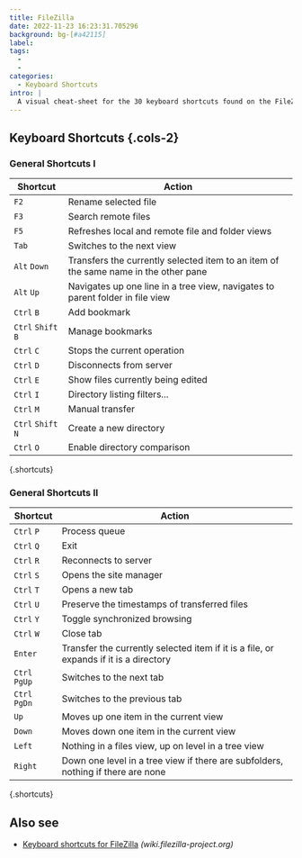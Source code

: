 ```yaml
---
title: FileZilla
date: 2022-11-23 16:23:31.705296
background: bg-[#a42115]
label:
tags:
  -
  -
categories:
  - Keyboard Shortcuts
intro: |
  A visual cheat-sheet for the 30 keyboard shortcuts found on the FileZilla program
---
```


## Keyboard Shortcuts {.cols-2}

### General Shortcuts I

| Shortcut           | Action                                                                              |
| ------------------ | ----------------------------------------------------------------------------------- |
| `F2`               | Rename selected file                                                                |
| `F3`               | Search remote files                                                                 |
| `F5`               | Refreshes local and remote file and folder views                                    |
| `Tab`              | Switches to the next view                                                           |
| `Alt` `Down`       | Transfers the currently selected item to an item of the same name in the other pane |
| `Alt` `Up`         | Navigates up one line in a tree view, navigates to parent folder in file view       |
| `Ctrl` `B`         | Add bookmark                                                                        |
| `Ctrl` `Shift` `B` | Manage bookmarks                                                                    |
| `Ctrl` `C`         | Stops the current operation                                                         |
| `Ctrl` `D`         | Disconnects from server                                                             |
| `Ctrl` `E`         | Show files currently being edited                                                   |
| `Ctrl` `I`         | Directory listing filters...                                                        |
| `Ctrl` `M`         | Manual transfer                                                                     |
| `Ctrl` `Shift` `N` | Create a new directory                                                              |
| `Ctrl` `O`         | Enable directory comparison                                                         |

{.shortcuts}

### General Shortcuts II

| Shortcut      | Action                                                                                |
| ------------- | ------------------------------------------------------------------------------------- |
| `Ctrl` `P`    | Process queue                                                                         |
| `Ctrl` `Q`    | Exit                                                                                  |
| `Ctrl` `R`    | Reconnects to server                                                                  |
| `Ctrl` `S`    | Opens the site manager                                                                |
| `Ctrl` `T`    | Opens a new tab                                                                       |
| `Ctrl` `U`    | Preserve the timestamps of transferred files                                          |
| `Ctrl` `Y`    | Toggle synchronized browsing                                                          |
| `Ctrl` `W`    | Close tab                                                                             |
| `Enter`       | Transfer the currently selected item if it is a file, or expands if it is a directory |
| `Ctrl` `PgUp` | Switches to the next tab                                                              |
| `Ctrl` `PgDn` | Switches to the previous tab                                                          |
| `Up`          | Moves up one item in the current view                                                 |
| `Down`        | Moves down one item in the current view                                               |
| `Left`        | Nothing in a files view, up on level in a tree view                                   |
| `Right`       | Down one level in a tree view if there are subfolders, nothing if there are none      |

{.shortcuts}

## Also see

- [Keyboard shortcuts for FileZilla](https://wiki.filezilla-project.org/Keyboard_shortcuts)
  _(wiki.filezilla-project.org)_
